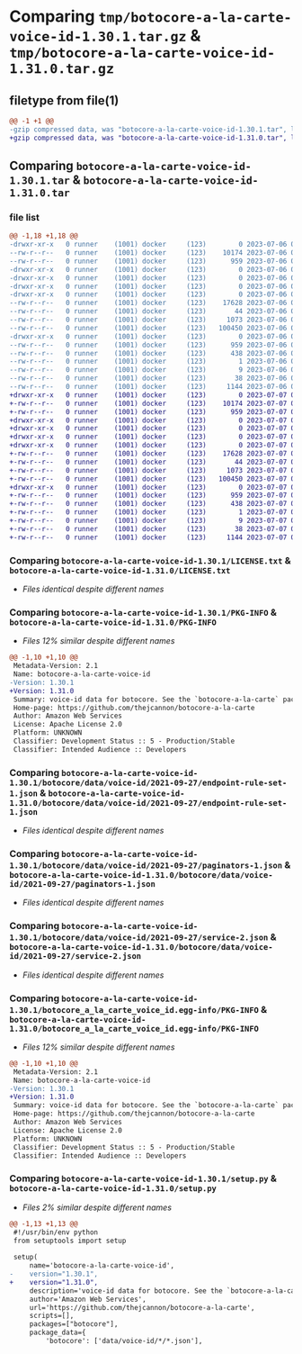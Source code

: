 # Comparing `tmp/botocore-a-la-carte-voice-id-1.30.1.tar.gz` & `tmp/botocore-a-la-carte-voice-id-1.31.0.tar.gz`

## filetype from file(1)

```diff
@@ -1 +1 @@
-gzip compressed data, was "botocore-a-la-carte-voice-id-1.30.1.tar", last modified: Thu Jul  6 01:45:31 2023, max compression
+gzip compressed data, was "botocore-a-la-carte-voice-id-1.31.0.tar", last modified: Fri Jul  7 01:44:25 2023, max compression
```

## Comparing `botocore-a-la-carte-voice-id-1.30.1.tar` & `botocore-a-la-carte-voice-id-1.31.0.tar`

### file list

```diff
@@ -1,18 +1,18 @@
-drwxr-xr-x   0 runner    (1001) docker     (123)        0 2023-07-06 01:45:31.563214 botocore-a-la-carte-voice-id-1.30.1/
--rw-r--r--   0 runner    (1001) docker     (123)    10174 2023-07-06 01:45:31.000000 botocore-a-la-carte-voice-id-1.30.1/LICENSE.txt
--rw-r--r--   0 runner    (1001) docker     (123)      959 2023-07-06 01:45:31.563214 botocore-a-la-carte-voice-id-1.30.1/PKG-INFO
-drwxr-xr-x   0 runner    (1001) docker     (123)        0 2023-07-06 01:45:31.559214 botocore-a-la-carte-voice-id-1.30.1/botocore/
-drwxr-xr-x   0 runner    (1001) docker     (123)        0 2023-07-06 01:45:31.559214 botocore-a-la-carte-voice-id-1.30.1/botocore/data/
-drwxr-xr-x   0 runner    (1001) docker     (123)        0 2023-07-06 01:45:31.559214 botocore-a-la-carte-voice-id-1.30.1/botocore/data/voice-id/
-drwxr-xr-x   0 runner    (1001) docker     (123)        0 2023-07-06 01:45:31.559214 botocore-a-la-carte-voice-id-1.30.1/botocore/data/voice-id/2021-09-27/
--rw-r--r--   0 runner    (1001) docker     (123)    17628 2023-07-06 01:44:40.000000 botocore-a-la-carte-voice-id-1.30.1/botocore/data/voice-id/2021-09-27/endpoint-rule-set-1.json
--rw-r--r--   0 runner    (1001) docker     (123)       44 2023-07-06 01:44:40.000000 botocore-a-la-carte-voice-id-1.30.1/botocore/data/voice-id/2021-09-27/examples-1.json
--rw-r--r--   0 runner    (1001) docker     (123)     1073 2023-07-06 01:44:40.000000 botocore-a-la-carte-voice-id-1.30.1/botocore/data/voice-id/2021-09-27/paginators-1.json
--rw-r--r--   0 runner    (1001) docker     (123)   100450 2023-07-06 01:44:40.000000 botocore-a-la-carte-voice-id-1.30.1/botocore/data/voice-id/2021-09-27/service-2.json
-drwxr-xr-x   0 runner    (1001) docker     (123)        0 2023-07-06 01:45:31.559214 botocore-a-la-carte-voice-id-1.30.1/botocore_a_la_carte_voice_id.egg-info/
--rw-r--r--   0 runner    (1001) docker     (123)      959 2023-07-06 01:45:31.000000 botocore-a-la-carte-voice-id-1.30.1/botocore_a_la_carte_voice_id.egg-info/PKG-INFO
--rw-r--r--   0 runner    (1001) docker     (123)      438 2023-07-06 01:45:31.000000 botocore-a-la-carte-voice-id-1.30.1/botocore_a_la_carte_voice_id.egg-info/SOURCES.txt
--rw-r--r--   0 runner    (1001) docker     (123)        1 2023-07-06 01:45:31.000000 botocore-a-la-carte-voice-id-1.30.1/botocore_a_la_carte_voice_id.egg-info/dependency_links.txt
--rw-r--r--   0 runner    (1001) docker     (123)        9 2023-07-06 01:45:31.000000 botocore-a-la-carte-voice-id-1.30.1/botocore_a_la_carte_voice_id.egg-info/top_level.txt
--rw-r--r--   0 runner    (1001) docker     (123)       38 2023-07-06 01:45:31.563214 botocore-a-la-carte-voice-id-1.30.1/setup.cfg
--rw-r--r--   0 runner    (1001) docker     (123)     1144 2023-07-06 01:45:31.000000 botocore-a-la-carte-voice-id-1.30.1/setup.py
+drwxr-xr-x   0 runner    (1001) docker     (123)        0 2023-07-07 01:44:24.995742 botocore-a-la-carte-voice-id-1.31.0/
+-rw-r--r--   0 runner    (1001) docker     (123)    10174 2023-07-07 01:44:24.000000 botocore-a-la-carte-voice-id-1.31.0/LICENSE.txt
+-rw-r--r--   0 runner    (1001) docker     (123)      959 2023-07-07 01:44:24.995742 botocore-a-la-carte-voice-id-1.31.0/PKG-INFO
+drwxr-xr-x   0 runner    (1001) docker     (123)        0 2023-07-07 01:44:24.995742 botocore-a-la-carte-voice-id-1.31.0/botocore/
+drwxr-xr-x   0 runner    (1001) docker     (123)        0 2023-07-07 01:44:24.995742 botocore-a-la-carte-voice-id-1.31.0/botocore/data/
+drwxr-xr-x   0 runner    (1001) docker     (123)        0 2023-07-07 01:44:24.995742 botocore-a-la-carte-voice-id-1.31.0/botocore/data/voice-id/
+drwxr-xr-x   0 runner    (1001) docker     (123)        0 2023-07-07 01:44:24.995742 botocore-a-la-carte-voice-id-1.31.0/botocore/data/voice-id/2021-09-27/
+-rw-r--r--   0 runner    (1001) docker     (123)    17628 2023-07-07 01:43:28.000000 botocore-a-la-carte-voice-id-1.31.0/botocore/data/voice-id/2021-09-27/endpoint-rule-set-1.json
+-rw-r--r--   0 runner    (1001) docker     (123)       44 2023-07-07 01:43:28.000000 botocore-a-la-carte-voice-id-1.31.0/botocore/data/voice-id/2021-09-27/examples-1.json
+-rw-r--r--   0 runner    (1001) docker     (123)     1073 2023-07-07 01:43:28.000000 botocore-a-la-carte-voice-id-1.31.0/botocore/data/voice-id/2021-09-27/paginators-1.json
+-rw-r--r--   0 runner    (1001) docker     (123)   100450 2023-07-07 01:43:28.000000 botocore-a-la-carte-voice-id-1.31.0/botocore/data/voice-id/2021-09-27/service-2.json
+drwxr-xr-x   0 runner    (1001) docker     (123)        0 2023-07-07 01:44:24.995742 botocore-a-la-carte-voice-id-1.31.0/botocore_a_la_carte_voice_id.egg-info/
+-rw-r--r--   0 runner    (1001) docker     (123)      959 2023-07-07 01:44:24.000000 botocore-a-la-carte-voice-id-1.31.0/botocore_a_la_carte_voice_id.egg-info/PKG-INFO
+-rw-r--r--   0 runner    (1001) docker     (123)      438 2023-07-07 01:44:24.000000 botocore-a-la-carte-voice-id-1.31.0/botocore_a_la_carte_voice_id.egg-info/SOURCES.txt
+-rw-r--r--   0 runner    (1001) docker     (123)        1 2023-07-07 01:44:24.000000 botocore-a-la-carte-voice-id-1.31.0/botocore_a_la_carte_voice_id.egg-info/dependency_links.txt
+-rw-r--r--   0 runner    (1001) docker     (123)        9 2023-07-07 01:44:24.000000 botocore-a-la-carte-voice-id-1.31.0/botocore_a_la_carte_voice_id.egg-info/top_level.txt
+-rw-r--r--   0 runner    (1001) docker     (123)       38 2023-07-07 01:44:24.995742 botocore-a-la-carte-voice-id-1.31.0/setup.cfg
+-rw-r--r--   0 runner    (1001) docker     (123)     1144 2023-07-07 01:44:24.000000 botocore-a-la-carte-voice-id-1.31.0/setup.py
```

### Comparing `botocore-a-la-carte-voice-id-1.30.1/LICENSE.txt` & `botocore-a-la-carte-voice-id-1.31.0/LICENSE.txt`

 * *Files identical despite different names*

### Comparing `botocore-a-la-carte-voice-id-1.30.1/PKG-INFO` & `botocore-a-la-carte-voice-id-1.31.0/PKG-INFO`

 * *Files 12% similar despite different names*

```diff
@@ -1,10 +1,10 @@
 Metadata-Version: 2.1
 Name: botocore-a-la-carte-voice-id
-Version: 1.30.1
+Version: 1.31.0
 Summary: voice-id data for botocore. See the `botocore-a-la-carte` package for more info.
 Home-page: https://github.com/thejcannon/botocore-a-la-carte
 Author: Amazon Web Services
 License: Apache License 2.0
 Platform: UNKNOWN
 Classifier: Development Status :: 5 - Production/Stable
 Classifier: Intended Audience :: Developers
```

### Comparing `botocore-a-la-carte-voice-id-1.30.1/botocore/data/voice-id/2021-09-27/endpoint-rule-set-1.json` & `botocore-a-la-carte-voice-id-1.31.0/botocore/data/voice-id/2021-09-27/endpoint-rule-set-1.json`

 * *Files identical despite different names*

### Comparing `botocore-a-la-carte-voice-id-1.30.1/botocore/data/voice-id/2021-09-27/paginators-1.json` & `botocore-a-la-carte-voice-id-1.31.0/botocore/data/voice-id/2021-09-27/paginators-1.json`

 * *Files identical despite different names*

### Comparing `botocore-a-la-carte-voice-id-1.30.1/botocore/data/voice-id/2021-09-27/service-2.json` & `botocore-a-la-carte-voice-id-1.31.0/botocore/data/voice-id/2021-09-27/service-2.json`

 * *Files identical despite different names*

### Comparing `botocore-a-la-carte-voice-id-1.30.1/botocore_a_la_carte_voice_id.egg-info/PKG-INFO` & `botocore-a-la-carte-voice-id-1.31.0/botocore_a_la_carte_voice_id.egg-info/PKG-INFO`

 * *Files 12% similar despite different names*

```diff
@@ -1,10 +1,10 @@
 Metadata-Version: 2.1
 Name: botocore-a-la-carte-voice-id
-Version: 1.30.1
+Version: 1.31.0
 Summary: voice-id data for botocore. See the `botocore-a-la-carte` package for more info.
 Home-page: https://github.com/thejcannon/botocore-a-la-carte
 Author: Amazon Web Services
 License: Apache License 2.0
 Platform: UNKNOWN
 Classifier: Development Status :: 5 - Production/Stable
 Classifier: Intended Audience :: Developers
```

### Comparing `botocore-a-la-carte-voice-id-1.30.1/setup.py` & `botocore-a-la-carte-voice-id-1.31.0/setup.py`

 * *Files 2% similar despite different names*

```diff
@@ -1,13 +1,13 @@
 #!/usr/bin/env python
 from setuptools import setup
 
 setup(
     name='botocore-a-la-carte-voice-id',
-    version="1.30.1",
+    version="1.31.0",
     description='voice-id data for botocore. See the `botocore-a-la-carte` package for more info.',
     author='Amazon Web Services',
     url='https://github.com/thejcannon/botocore-a-la-carte',
     scripts=[],
     packages=["botocore"],
     package_data={
         'botocore': ['data/voice-id/*/*.json'],
```

